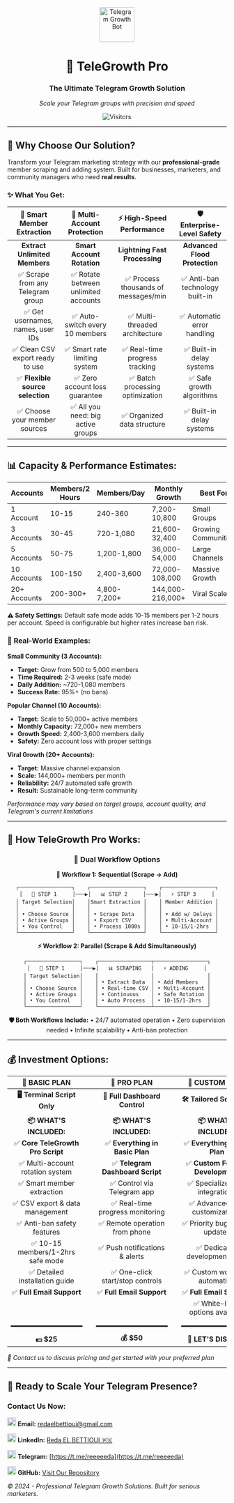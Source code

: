 <div align="center">

<img src="https://upload.wikimedia.org/wikipedia/commons/8/82/Telegram_logo.svg" alt="Telegram Growth Bot" width="80" height="80">

# 🚀 TeleGrowth Pro

### **The Ultimate Telegram Growth Solution** 
*Scale your Telegram groups with precision and speed*

  ![Visitors](https://api.visitorbadge.io/api/visitors?path=https%3A%2F%2Fgithub.com%2FXredaX%2FTeleGrowth-Pro&label=VISITORS&countColor=%23263759)
  
</div>

---

## 💼 **Why Choose Our Solution?**

Transform your Telegram marketing strategy with our **professional-grade** member scraping and adding system. Built for businesses, marketers, and community managers who need **real results**.

### ✨ **What You Get:**

<div align="center">

| 🎯 **Smart Member Extraction** | 🔄 **Multi-Account Protection** | ⚡ **High-Speed Performance** | 🛡️ **Enterprise-Level Safety** |
|:---:|:---:|:---:|:---:|
| **Extract Unlimited Members** | **Smart Account Rotation** | **Lightning Fast Processing** | **Advanced Flood Protection** |
| ✅ Scrape from any Telegram group | ✅ Rotate between unlimited accounts | ✅ Process thousands of messages/min | ✅ Anti-ban technology built-in |
| ✅ Get usernames, names, user IDs | ✅ Auto-switch every 10 members | ✅ Multi-threaded architecture | ✅ Automatic error handling |
| ✅ Clean CSV export ready to use | ✅ Smart rate limiting system | ✅ Real-time progress tracking | ✅ Built-in delay systems |
| ✅ **Flexible source selection** | ✅ Zero account loss guarantee | ✅ Batch processing optimization | ✅ Safe growth algorithms |
| ✅ Choose your member sources | ✅ All you need: big active groups | ✅ Organized data structure | ✅ Built-in delay systems |

</div>

---

## 📊 **Capacity & Performance Estimates:**

| **Accounts** | **Members/2 Hours** | **Members/Day** | **Monthly Growth** | **Best For** |
|--------------|---------------------|-----------------|-------------------|--------------|
| 1 Account    | 10-15               | 240-360         | 7,200-10,800      | Small Groups |
| 3 Accounts   | 30-45               | 720-1,080       | 21,600-32,400     | Growing Communities |
| 5 Accounts   | 50-75               | 1,200-1,800     | 36,000-54,000     | Large Channels |
| 10 Accounts  | 100-150             | 2,400-3,600     | 72,000-108,000    | Massive Growth |
| 20+ Accounts | 200-300+        | 4,800-7,200+    | 144,000-216,000+  | Viral Scale |

**⚠️ Safety Settings:** Default safe mode adds 10-15 members per 1-2 hours per account. Speed is configurable but higher rates increase ban risk.

### 🎯 **Real-World Examples:**

**Small Community (3 Accounts):**
- **Target:** Grow from 500 to 5,000 members
- **Time Required:** 2-3 weeks (safe mode)
- **Daily Addition:** ~720-1,080 members
- **Success Rate:** 95%+ (no bans)

**Popular Channel (10 Accounts):**
- **Target:** Scale to 50,000+ active members
- **Monthly Capacity:** 72,000+ new members
- **Growth Speed:** 2,400-3,600 members daily
- **Safety:** Zero account loss with proper settings

**Viral Growth (20+ Accounts):**
- **Target:** Massive channel expansion
- **Scale:** 144,000+ members per month
- **Reliability:** 24/7 automated safe growth
- **Result:** Sustainable long-term community

*Performance may vary based on target groups, account quality, and Telegram's current limitations*

---

## 🔄 **How TeleGrowth Pro Works:**

<div align="center">

### **🚀 Dual Workflow Options**

**🔄 Workflow 1: Sequential (Scrape → Add)**
```
┌─────────────────┐    ┌─────────────────┐    ┌─────────────────┐
│   🎯 STEP 1     │───▶│   📊 STEP 2     │───▶│   ⚡ STEP 3     │
│ Target Selection│    │Smart Extraction │    │ Member Addition │
│                 │    │                 │    │                 │
│ • Choose Source │    │ • Scrape Data   │    │ • Add w/ Delays │
│ • Active Groups │    │ • Export CSV    │    │ • Multi-Account │
│ • You Control   │    │ • Process 1000s │    │ • 10-15/1-2hrs  │
└─────────────────┘    └─────────────────┘    └─────────────────┘
```

**⚡ Workflow 2: Parallel (Scrape & Add Simultaneously)**
```
┌─────────────────┐    ┌─────────────────┬─────────────────┐
│   🎯 STEP 1     │───▶│   📊 SCRAPING   │   ⚡ ADDING     │
│ Target Selection│    │                 │                 │
│                 │    │ • Extract Data  │ • Add Members   │
│ • Choose Source │    │ • Real-time CSV │ • Multi-Account │
│ • Active Groups │    │ • Continuous    │ • Safe Rotation │
│ • You Control   │    │ • Auto Process  │ • 10-15/1-2hrs  │
└─────────────────┘    └─────────────────┴─────────────────┘
```

**🛡️ Both Workflows Include:**
• 24/7 automated operation • Zero supervision needed • Infinite scalability • Anti-ban protection

</div>

---

## 💰 **Investment Options:**

<div align="center">

| 🥉 **BASIC PLAN** | | 🥈 **PRO PLAN** | | 🥇 **CUSTOM PLAN** |
|:---:|:---:|:---:|:---:|:---:|
| **🖥️ Terminal Script Only** | | **📱 Full Dashboard Control** | | **🛠️ Tailored Solutions** |
| | | | | |
| **📦 WHAT'S INCLUDED:** | | **📦 WHAT'S INCLUDED:** | | **📦 WHAT'S INCLUDED:** |
| ✅ **Core TeleGrowth Pro Script** | | ✅ **Everything in Basic Plan** | | ✅ **Everything in Pro Plan** |
| ✅ Multi-account rotation system | | ✅ **Telegram Dashboard Script** | | ✅ **Custom Feature Development** |
| ✅ Smart member extraction | | ✅ Control via Telegram app | | ✅ Specialized API integrations |
| ✅ CSV export & data management | | ✅ Real-time progress monitoring | | ✅ Advanced rate customizations |
| ✅ Anti-ban safety features | | ✅ Remote operation from phone | | ✅ Priority bug fixes & updates |
| ✅ 10-15 members/1-2hrs safe mode | | ✅ Push notifications & alerts | | ✅ Dedicated development team |
| ✅ Detailed installation guide | | ✅ One-click start/stop controls | | ✅ Custom workflow automation |
| ✅ **Full Email Support** | | ✅ **Full Email Support** | | ✅ **Full Email Support** |
| | | | | ✅ White-label options available |
| | | | | |
| **━━━━━━━━━━━━━━━━━** | | **━━━━━━━━━━━━━━━━━** | | **━━━━━━━━━━━━━━━━━** |
| **💵 $25** | | **💰 $50** | | **🤝 LET'S DISCUSS** |

</div>

*🎯 Contact us to discuss pricing and get started with your preferred plan*

---

## 🤝 **Ready to Scale Your Telegram Presence?**

### **Contact Us Now:**

<img src="https://upload.wikimedia.org/wikipedia/commons/7/7e/Gmail_icon_%282020%29.svg" width="20" height="20"> **Email:** redaelbettioui@gmail.com

<img src="https://upload.wikimedia.org/wikipedia/commons/c/ca/LinkedIn_logo_initials.png" width="20" height="20"> **LinkedIn:** [Reda EL BETTIOUI 🇵🇸](https://www.linkedin.com/in/reda-el-bettioui/)

<img src="https://upload.wikimedia.org/wikipedia/commons/8/82/Telegram_logo.svg" width="20" height="20"> **Telegram:** [https://t.me/reeeeeda](https://t.me/reeeeeda)

<img src="https://upload.wikimedia.org/wikipedia/commons/9/91/Octicons-mark-github.svg" width="20" height="20"> **GitHub:** [Visit Our Repository](https://github.com/redaelbettioui)


*© 2024 - Professional Telegram Growth Solutions. Built for serious marketers.*

</div>
